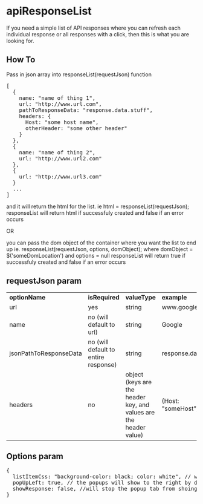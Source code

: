 # apiResponseList
If you need a simple list of API responses where you can refresh each individual response or all responses with a click, then this is what you are looking for.

## How To
Pass in json array into responseList(requestJson) function
<pre>[
  {
    name: "name of thing 1",
    url: "http://www.url.com",
    pathToResponseData: "response.data.stuff",
    headers: {
      Host: "some host name",
      otherHeader: "some other header"
    }
  },
  {
    name: "name of thing 2",
    url: "http://www.url2.com"
  },
  {
    url: "http://www.url3.com"
  }
  ...
]</pre>

and it will return the html for the list.
ie html = responseList(requestJson);
responseList will return html if successfuly created and false if an error occurs

OR

you can pass the dom object of the container where you want the list to end up 
ie. responseList(requestJson, options, domObject);
where
domObject = $('someDomLocation') and options = null
responseList will return true if successfuly created and false if an error occurs

## requestJson param
<table>
  <tr>
    <td><strong>optionName</strong></td>
    <td><strong>isRequired</strong></td>
    <td><strong>valueType</strong></td>
    <td><strong>example</strong></td>
  </tr>
  <tr>
    <td>url</td>
    <td>yes</td>
    <td>string</td>
    <td>www.google.com</td>
  </tr>
  <tr>
    <td>name</td>
    <td>no (will default to url)</td>
    <td>string</td>
    <td>Google</td>
  </tr>
  <tr>
    <td>jsonPathToResponseData</td>
    <td>no (will default to entire response)</td>
    <td>string</td>
    <td>response.data.stuff</td>
  </tr>
  <tr>
    <td>headers</td>
    <td>no</td>
    <td>object (keys are the header key, and values are the header value)</td>
    <td>{Host: "someHost"}</td>
  </tr>
</table>

## Options param
<pre>{
  listItemCss: "background-color: black; color: white", // will override default css for each item in the list
  popUpLeft: true, // the popups will show to the right by default, pass true here to make the show on the left (default false)
  showResponse: false, //will stop the popup tab from shoing to the right of the response list (default true)
}</pre>


